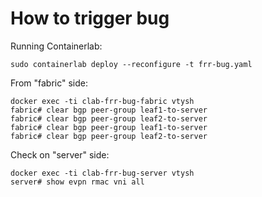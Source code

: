 # How to trigger bug

Running Containerlab:
```
sudo containerlab deploy --reconfigure -t frr-bug.yaml
```

From "fabric" side:
```
docker exec -ti clab-frr-bug-fabric vtysh
fabric# clear bgp peer-group leaf1-to-server 
fabric# clear bgp peer-group leaf2-to-server 
fabric# clear bgp peer-group leaf1-to-server 
fabric# clear bgp peer-group leaf2-to-server
```

Check on "server" side:
```
docker exec -ti clab-frr-bug-server vtysh
server# show evpn rmac vni all
```